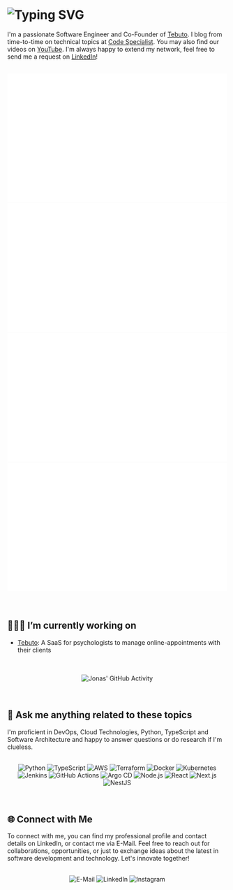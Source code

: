 <div>
    <h1>
        <img src="https://readme-typing-svg.herokuapp.com/?font=Jetbrains+mono&size=40&duration=3000&pause=3000&color=FFFFFF&center=true&vCenter=true&width=540&lines=Hey%20there%20%F0%9F%91%8B%20I%27m%20Jonas.;" alt="Typing SVG"/>
    </h1>
</div>

I'm a passionate Software Engineer and Co-Founder of [Tebuto](https://tebuto.de?utm_source=github&utm_medium=social&utm_campaign=profile-link). I blog from time-to-time on technical topics at [Code Specialist](https://code-specialist.com). You may also find our videos on [YouTube](https://www.youtube.com/channel/UCjdmChf65sGfOqWoygzBTyQ). I'm always happy to extend my network, feel free to send me a request on [LinkedIn](https://www.linkedin.com/in/jonas-scholl-4a1047205/)!

<br />

<div align="center">
    <img src="https://raw.githubusercontent.com/jonasscholl/github-stats/master/generated/overview.svg#gh-dark-mode-only" alt="Jonas' GitHub Stats"/>
    <img src="https://raw.githubusercontent.com/jonasscholl/github-stats/master/generated/overview.svg#gh-light-mode-only" alt="Jonas' GitHub Stats"/>
    <img src="https://raw.githubusercontent.com/jonasscholl/github-stats/master/generated/languages.svg#gh-dark-mode-only" alt="Jonas' GitHub Stats"/>
    <img src="https://raw.githubusercontent.com/jonasscholl/github-stats/master/generated/languages.svg#gh-light-mode-only" alt="Jonas' GitHub Stats"/>
</div>

<br />
<br />

## 👨🏻‍💻 I’m currently working on

- [Tebuto](https://tebuto.de?utm_source=github&utm_medium=social&utm_campaign=profile-link): A SaaS for psychologists to manage online-appointments with their clients

<br />
<br />

<div align="center">
    <img src="https://github-profile-summary-cards.vercel.app/api/cards/profile-details?username=jonasscholl&theme=nord_dark" alt="Jonas' GitHub Activity"/>
</div>

<br />
<br />

## 💬 Ask me anything related to these topics

I'm proficient in DevOps, Cloud Technologies, Python, TypeScript and Software Architecture and happy to answer questions or do research if I'm clueless.

<br />

<div align="center">
    <img src="https://img.shields.io/badge/Python-3776AB?style=for-the-badge&logo=python&logoColor=white" alt="Python"/>
    <img src="https://img.shields.io/badge/TypeScript-3178C6?style=for-the-badge&logo=typescript&logoColor=white" alt="TypeScript"/>
    <img src="https://img.shields.io/badge/AWS-FF9900?style=for-the-badge&logo=amazonaws&logoColor=white" alt="AWS" />
    <img src="https://img.shields.io/badge/Terraform-623CE4?style=for-the-badge&logo=terraform&logoColor=white" alt="Terraform"/>
    <img src="https://img.shields.io/badge/Docker-2496ED?style=for-the-badge&logo=docker&logoColor=white" alt="Docker"/>
    <img src="https://img.shields.io/badge/Kubernetes-3468E3?style=for-the-badge&logo=kubernetes&logoColor=white" alt="Kubernetes"/>
    <img src="https://img.shields.io/badge/Jenkins-D24939?style=for-the-badge&logo=jenkins&logoColor=white" alt="Jenkins"/>
    <img src="https://img.shields.io/badge/GitHub_Actions-288CFF?style=for-the-badge&logo=githubactions&logoColor=white" alt="GitHub Actions"/>
    <img src="https://img.shields.io/badge/Argo_CD-EF7550?style=for-the-badge&logo=argo&logoColor=white" alt="Argo CD"/>
    <img src="https://img.shields.io/badge/Node.js-339933?style=for-the-badge&logo=nodedotjs&logoColor=white" alt="Node.js"/>
    <img src="https://img.shields.io/badge/React-20232A?style=for-the-badge&logo=react&logoColor=61DAFB" alt="React"/>
    <img src="https://img.shields.io/badge/Next.js-20232A?style=for-the-badge&logo=nextjs&logoColor=61DAFB" alt="Next.js"/>
    <img src="https://img.shields.io/badge/NestJS-DB224D?style=for-the-badge&logo=nestjs&logoColor=white" alt="NestJS"/>
</div>

<br />
<br />

## 🌐 Connect with Me

To connect with me, you can find my professional profile and contact details on LinkedIn, or contact me via E-Mail. Feel free to reach out for collaborations, opportunities, or just to exchange ideas about the latest in software development and technology. Let's innovate together!

<br />

<div align="center">
    <a href="mailto:jonas@scholl.tech" style="text-decoration: none !important">
        <img src="https://img.shields.io/badge/jonas@scholl.tech-00B4A9?style=for-the-badge&logo=email&logoColor=white" alt="E-Mail"/>
    </a>
    <a href="https://www.linkedin.com/in/jonas-scholl-4a1047205/" style="text-decoration: none !important">
        <img src="https://img.shields.io/badge/LinkedIn-0077B5?style=for-the-badge&logo=linkedin&logoColor=white" alt="LinkedIn"/>
    </a>
    <a href="https://www.instagram.com/jonas_scholl/" style="text-decoration: none !important">
        <img src="https://img.shields.io/badge/Instagram-e1306c?style=for-the-badge&logo=instagram&logoColor=white" alt="Instagram"/>
    </a>
</div>


